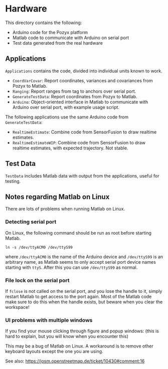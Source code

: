 # Hardware

This directory contains the following:

- Arduino code for the Pozyx platform
- Matlab code to communicate with Arduino on serial port
- Test data generated from the real hardware

## Applications

`Applications` contains the code, divided into individual units known to work.

- `CoordVarCovar`: Report coordinates, variances and covariances from Pozyx to Matlab.
- `Ranging`: Report ranges from tag to anchors over serial port. 
- `GenerateTestData`: Report coordinates from Pozyx to Matlab.
- `Arduino`: Object-oriented interface in Matlab to communicate with Arduino over serial port, with example usage script.

The following applications use the same Arduino code from `GenerateTestData`:

- `RealtimeEstimate`: Combine code from SensorFusion to draw realtime estimates.
- `RealtimeEstimateWIP`: Combine code from SensorFusion to draw realtime estimates, with expected trajectory. Not stable.

## Test Data

`TestData` includes Matlab data with output from the applications, useful for testing.

## Notes regarding Matlab on Linux

There are lots of problems when running Matlab on Linux.

### Detecting serial port

On Linux, the following command should be run as root before starting Matlab.
```
ln -s /dev/ttyACM0 /dev/ttyS99
```
where `/dev/ttyACM0` is the name of the Arduino device and `/dev/ttyS99` is an arbitrary name, as Matlab seems to only accept serial port device names starting with `ttyS`. After this you can use `/dev/ttyS99` as normal.

### File lock on the serial port

If `fclose` is not called on the serial port, and you lose the handle to it, simply restart Matlab to get access to the port again. Most of the Matlab code make sure to do this when the handle exists, but beware when you clear the workspace!

### UI problems with multiple windows

If you find your mouse clicking through figure and popup windows: (this is hard to explain, but you will know when you encounter this)

This may be a bug of Matlab on Linux. A workaround is to remove other keyboard layouts except the one you are using.

See also: https://josm.openstreetmap.de/ticket/10430#comment:16
